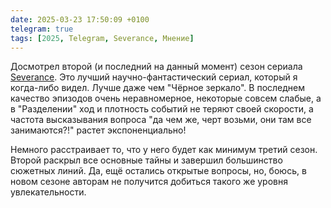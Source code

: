 ```yaml
---
date: 2025-03-23 17:50:09 +0100
telegram: true
tags: [2025, Telegram, Severance, Мнение]
---
```

Досмотрел второй (и последний на данный момент) сезон сериала [Severance](https://en.wikipedia.org/wiki/Severance_(TV_series)). Это лучший научно-фантастический сериал, который я когда-либо видел. Лучше даже чем "Чёрное зеркало". В последнем качество эпизодов очень неравномерное, некоторые совсем слабые, а в "Разделении" ход и плотность событий не теряют своей скорости, а частота высказывания вопроса "да чем же, черт возьми, они там все занимаются?!" растет экспоненциально!  

Немного расстраивает то, что у него будет как минимум третий сезон. Второй раскрыл все основные тайны и завершил большинство сюжетных линий. Да, ещё остались открытые вопросы, но, боюсь, в новом сезоне авторам не получится добиться такого же уровня увлекательности.
<!--more-->